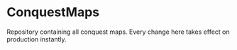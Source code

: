 # ConquestMaps
Repository containing all conquest maps. Every change here takes effect on production instantly.
